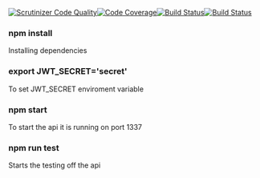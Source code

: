 [![Scrutinizer Code Quality](https://scrutinizer-ci.com/g/jomi19/me-api/badges/quality-score.png?b=master)](https://scrutinizer-ci.com/g/jomi19/me-api/?branch=master)[![Code Coverage](https://scrutinizer-ci.com/g/jomi19/me-api/badges/coverage.png?b=master)](https://scrutinizer-ci.com/g/jomi19/me-api/?branch=master)[![Build Status](https://scrutinizer-ci.com/g/jomi19/me-api/badges/build.png?b=master)](https://scrutinizer-ci.com/g/jomi19/me-api/build-status/master)[![Build Status](https://travis-ci.org/jomi19/me-api.svg?branch=master)](https://travis-ci.org/jomi19/me-api)


### npm install 
Installing dependencies

### export JWT_SECRET='secret'
To set JWT_SECRET enviroment variable

### npm start
To start the api it is running on port 1337

### npm run test
Starts the testing off the api



